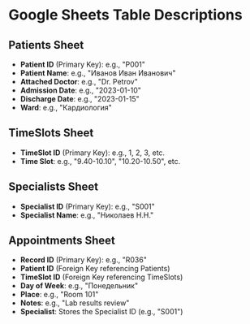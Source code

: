 # Google Sheets Table Descriptions

## Patients Sheet
- **Patient ID** (Primary Key): e.g., "P001"
- **Patient Name**: e.g., "Иванов Иван Иванович"
- **Attached Doctor**: e.g., "Dr. Petrov"
- **Admission Date**: e.g., "2023-01-10"
- **Discharge Date**: e.g., "2023-01-15"
- **Ward**: e.g., "Кардиология"

## TimeSlots Sheet
- **TimeSlot ID** (Primary Key): e.g., 1, 2, 3, etc.
- **Time Slot**: e.g., "9.40-10.10", "10.20-10.50", etc.

## Specialists Sheet
- **Specialist ID** (Primary Key): e.g., "S001"
- **Specialist Name**: e.g., "Николаев Н.Н."

## Appointments Sheet
- **Record ID** (Primary Key): e.g., "R036"
- **Patient ID** (Foreign Key referencing Patients)
- **TimeSlot ID** (Foreign Key referencing TimeSlots)
- **Day of Week**: e.g., "Понедельник"
- **Place**: e.g., "Room 101"
- **Notes**: e.g., "Lab results review"
- **Specialist**: Stores the Specialist ID (e.g., "S001")
